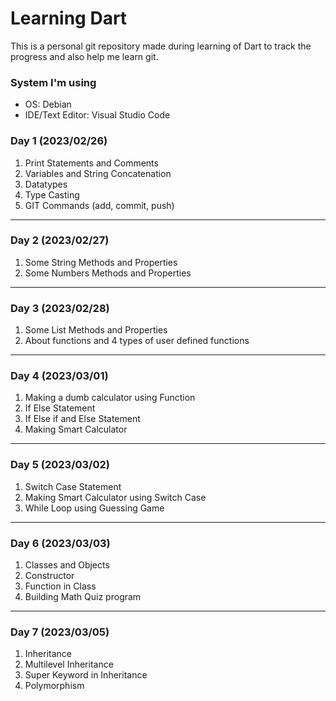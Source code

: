 # Learning Dart
This is a personal git repository made during learning of Dart to track the progress and also help me learn git.

### System I'm using
- OS: Debian
- IDE/Text Editor: Visual Studio Code


### Day 1 (2023/02/26)
1. Print Statements and Comments
2. Variables and String Concatenation 
3. Datatypes
4. Type Casting
5. GIT Commands (add, commit, push)
---
### Day 2 (2023/02/27)
1. Some String Methods and Properties
2. Some Numbers Methods and Properties
---
### Day 3 (2023/02/28)
1. Some List Methods and Properties
2. About functions and 4 types of user defined functions
---

### Day 4 (2023/03/01)
1. Making a dumb calculator using Function
2. If Else Statement
3. If Else if and Else Statement
4. Making Smart Calculator
---

### Day 5 (2023/03/02)
1. Switch Case Statement
2. Making Smart Calculator using Switch Case
3. While Loop using Guessing Game
---

### Day 6 (2023/03/03)
1. Classes and Objects
2. Constructor
3. Function in Class
4. Building Math Quiz program
---

### Day 7 (2023/03/05)
1. Inheritance
2. Multilevel Inheritance
3. Super Keyword in Inheritance
4. Polymorphism